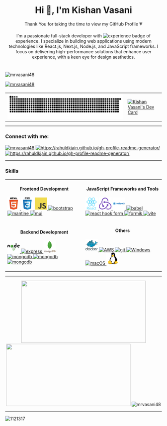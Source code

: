 <h1 align="center">Hi 👋, I'm Kishan Vasani </h1>

<div align="center" style="font-size:'20px'; margin-bottom: '20px';">
   Thank You for taking the time to view my GitHub Profile 💗
</div>
<h4></h4>
<div align="center" style="margin-bottom: 40px;">
  I’m a passionate full-stack developer with  
  <img src="https://img.shields.io/badge/Experience-3_years,_10_months-blue" alt="experience badge" />  
  of experience. I specialize in building web applications using modern technologies like React.js, Next.js, Node.js, and JavaScript frameworks. I focus on delivering high-performance solutions that enhance user experience, with a keen eye for design aesthetics.
</div>


<p align="left"> <img src="https://komarev.com/ghpvc/?username=mrvasani48&label=Profile%20views&color=0e75b6&style=flat" alt="mrvasani48" /> </p>
<p align="left"> <a href="https://github.com/ryo-ma/github-profile-trophy"><img src="https://github-profile-trophy.vercel.app/?username=mrvasani48" alt="mrvasani48" /></a> </p>

<h4></h4>
<div align="center" style="margin-top: '40px';">
  <table>
    <tr>
      <td>
        <picture>
          <source media="(prefers-color-scheme: dark)" srcset="https://raw.githubusercontent.com/mrvasani48/mrvasani48/output/github-contribution-grid-snake-dark.svg">
          <source media="(prefers-color-scheme: light)" srcset="https://raw.githubusercontent.com/mrvasani48/mrvasani48/output/github-contribution-grid-snake.svg">
          <img alt="github contribution grid snake animation" src="https://raw.githubusercontent.com/mrvasani48/mrvasani48/output/github-contribution-grid-snake.svg">
        </picture>
      </td>
      <td>
        <a href="https://app.daily.dev/entwickler48">
          <img src="https://api.daily.dev/devcards/v2/ikRukdQL1T67zoIpg4GFq.png?type=wide&r=ib3" width="300" alt="Kishan Vasani's Dev Card"/>
        </a>
      </td>
    </tr>
  </table>
</div>

---
<h3 align="left">Connect with me:</h3>
<p align="left">
  <a href="https://twitter.com/mrvasani48" target="blank"><img align="center" src="https://raw.githubusercontent.com/rahuldkjain/github-profile-readme-generator/master/src/images/icons/Social/twitter.svg" alt="mrvasani48" height="30" width="40" /></a>
<a href="https://linkedin.com/in/https://rahuldkjain.github.io/gh-profile-readme-generator/" target="blank"><img align="center" src="https://raw.githubusercontent.com/rahuldkjain/github-profile-readme-generator/master/src/images/icons/Social/linked-in-alt.svg" alt="https://rahuldkjain.github.io/gh-profile-readme-generator/" height="30" width="40" /></a>
<a href="https://instagram.com/https://rahuldkjain.github.io/gh-profile-readme-generator/" target="blank"><img align="center" src="https://raw.githubusercontent.com/rahuldkjain/github-profile-readme-generator/master/src/images/icons/Social/instagram.svg" alt="https://rahuldkjain.github.io/gh-profile-readme-generator/" height="30" width="40" /></a>


---

<h3 align="left">Skills</h3>

<div align="center">
  <table > 
    <tr>
      <td align="center" >
        <h4>Frontend Development</h4>
        <p align="left">
          <a href="https://www.w3.org/html/" target="_blank" rel="noreferrer" style="text-decoration: 'none';">
            <img src="https://raw.githubusercontent.com/devicons/devicon/master/icons/html5/html5-original-wordmark.svg" alt="html5" width="40" height="40" />
          </a>
          <a href="https://www.w3schools.com/css/" target="_blank" rel="noreferrer" style="text-decoration: 'none';">
            <img src="https://raw.githubusercontent.com/devicons/devicon/master/icons/css3/css3-original-wordmark.svg" alt="css3" width="40" height="40" />
          </a>
          <a href="https://developer.mozilla.org/en-US/docs/Web/JavaScript" target="_blank" rel="noreferrer" style="text-decoration: 'none';">
            <img src="https://raw.githubusercontent.com/devicons/devicon/master/icons/javascript/javascript-original.svg" alt="javascript" width="40" height="40" />
          </a>
          <a href="https://getbootstrap.com" target="_blank" rel="noreferrer" style="text-decoration: 'none';">
            <img src="https://getbootstrap.com/docs/5.3/assets/brand/bootstrap-logo-shadow.png" alt="bootstrap" width="40" height="40" />
          </a>
          <a href="https://mantine.dev/" target="_blank" rel="noreferrer" style="text-decoration: 'none';">
            <img src="https://avatars.githubusercontent.com/u/79146003?v=4" alt="mantine" width="40" height="40" />
          </a>
          <a href="https://mui.com/" target="_blank" rel="noreferrer" style="text-decoration: 'none';">
            <img src="https://cdn.worldvectorlogo.com/logos/material-ui-1.svg" alt="mui" width="40" height="40" />
          </a>
        </p>
      </td>
      <td align="center">
        <h4>JavaScript Frameworks and Tools</h4>
        <p align="left">
          <a href="https://reactjs.org/" target="_blank" rel="noreferrer" style="text-decoration: 'none';">
            <img src="https://raw.githubusercontent.com/devicons/devicon/master/icons/react/react-original-wordmark.svg" alt="react" width="40" height="40" />
          </a>
          <a href="https://redux.js.org" target="_blank" rel="noreferrer" style="text-decoration: 'none';">
            <img src="https://raw.githubusercontent.com/devicons/devicon/master/icons/redux/redux-original.svg" alt="redux" width="40" height="40" />
          </a>
          <a href="https://webpack.js.org" target="_blank" rel="noreferrer" style="text-decoration: 'none';">
            <img src="https://raw.githubusercontent.com/devicons/devicon/master/icons/webpack/webpack-original-wordmark.svg" alt="webpack" width="40" height="40" />
          </a>
          <a href="https://babeljs.io/" target="_blank" rel="noreferrer" style="text-decoration: 'none';">
            <img src="https://babeljs.io/img/babel.svg" alt="babel" width="40" height="40" />
          </a>
          <a href="https://react-hook-form.com/" target="_blank" rel="noreferrer" style="text-decoration: 'none';">
            <img src="https://encrypted-tbn0.gstatic.com/images?q=tbn:ANd9GcRXdKj0luKnS60quv6sXxn5JzSZ8Mk0kcFbAA&s" alt="react hook form" width="40" height="40" />
          </a>
          <a href="https://formik.org/" target="_blank" rel="noreferrer" style="text-decoration: 'none';">
            <img src="https://encrypted-tbn0.gstatic.com/images?q=tbn:ANd9GcRBgyg7_iv3u1ITYHOeDFUufuFzOXGkFRahow&s" alt="formik" width="40" height="40" />
          </a>
          <a href="https://vitejs.dev/" target="_blank" rel="noreferrer" style="text-decoration: 'none';">
            <img src="https://vitejs.dev/logo.svg" alt="vite" width="40" height="40" />
          </a>
        </p>
      </td>
    </tr>
    <tr>
      <td align="center" >
        <h4>Backend Development</h4>
        <p align="left">
          <a href="https://nodejs.org" target="_blank" rel="noreferrer" style="text-decoration: 'none';">
            <img src="https://raw.githubusercontent.com/devicons/devicon/master/icons/nodejs/nodejs-original-wordmark.svg" alt="nodejs" width="40" height="40" />
          </a>
          <a href="https://expressjs.com" target="_blank" rel="noreferrer" style="text-decoration: 'none';">
            <img src="https://encrypted-tbn0.gstatic.com/images?q=tbn:ANd9GcTqrpjR6BlhIURupUvh3679KLzUY3t68clDebgvTvlmgWIa9-PV65iOeqzTBygfEuGstR8&usqp=CAU" alt="express" width="40" height="40" />
          </a>
          <a href="https://www.mongodb.com/" target="_blank" rel="noreferrer" style="text-decoration: 'none';">
            <img src="https://raw.githubusercontent.com/devicons/devicon/master/icons/mongodb/mongodb-original-wordmark.svg" alt="mongodb" width="40" height="40" />
          </a>
            <a href="https://mongoosejs.com/" target="_blank" rel="noreferrer" style="text-decoration: 'none';">
            <img src="https://mongoosejs.com/docs/images/mongoose5_62x30_transparent.png" alt="mongodb" width="40" height="40" />
          </a>
            <a href="https://jwt.io/" target="_blank" rel="noreferrer" style="text-decoration: 'none';">
            <img src="https://jwt.io/img/pic_logo.svg" alt="mongodb" width="40" height="40" />
          </a>
            <a href="https://github.com/seppevs/migrate-mongo" target="_blank" rel="noreferrer"style="text-decoration: 'none';">
            <img src="https://raw.githubusercontent.com/seppevs/migrate-mongo/3753b2bc52436d06482efc8442d10e93960b83f8/migrate-mongo-logo.png" alt="mongodb" width="40" height="40" />
          </a>
        </p>
      </td>
      <td align="center" >
        <h4>Others</h4>
        <p align="left">
          <a href="https://www.docker.com/" target="_blank" rel="noreferrer" style="text-decoration: 'none';">
            <img src="https://raw.githubusercontent.com/devicons/devicon/master/icons/docker/docker-original-wordmark.svg" alt="docker" width="40" height="40" />
          </a>
          <a href="https://aws.amazon.com/" target="_blank" rel="noreferrer" style="text-decoration: 'none';">
            <img src="https://download.logo.wine/logo/Amazon_Web_Services/Amazon_Web_Services-Logo.wine.png" alt="AWS" width="40" height="40" />
          </a>
          <a href="https://git-scm.com/" target="_blank" rel="noreferrer" style="text-decoration: 'none';">
            <img src="https://www.vectorlogo.zone/logos/git-scm/git-scm-icon.svg" alt="git" width="40" height="40" />
          </a>
          <a href="https://www.microsoft.com/en-us/windows/" target="_blank" rel="noreferrer" style="text-decoration: 'none';">
            <img src="https://encrypted-tbn0.gstatic.com/images?q=tbn:ANd9GcQXOr3ugi7Mhv3eBDVTKwmyYMv32CfEsc_bpDIJX5BJL5luwZreGRCDuTjRycrQqrwc6wY&usqp=CAU" alt="Windows" width="40" height="40" />
          </a>
          <a href="https://www.apple.com/macos/" target="_blank" rel="noreferrer" style="text-decoration: 'none';">
            <img src="https://encrypted-tbn0.gstatic.com/images?q=tbn:ANd9GcRrej1rT8EYBnX40g3dPrhnR473cLBwKTyAmA&s" alt="macOS" width="40" height="40" />
          </a>
             <a href="https://www.linux.org/" target="_blank" rel="noreferrer" style="text-decoration: 'none';">
            <img src="https://raw.githubusercontent.com/devicons/devicon/master/icons/linux/linux-original.svg" alt="linux" width="40" height="40" />
          </a>
        </p>
      </td>
    </tr>
  </table>
</div>

---

<div align="center">
  <img src="https://github-readme-stats.vercel.app/api/top-langs/?username=mrvasani48&layout=compact&theme=tokyonight" width="400" height="200" />
  <img src="https://github-readme-stats.vercel.app/api?username=mrvasani48&show_icons=true&theme=radical" width="400" height="200" />
  <img  src="https://github-readme-streak-stats.herokuapp.com/?user=mrvasani48&theme=radical" alt="mrvasani48" />
</div>

---

![1121317](https://user-images.githubusercontent.com/48970605/233646984-4c26ac3f-b567-4d38-8541-dfdbe371da9b.png) 
